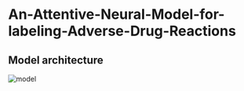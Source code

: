 # An-Attentive-Neural-Model-for-labeling-Adverse-Drug-Reactions

## Model architecture

![model](https://github.com/Deep1994/An-Attentive-Neural-Model-for-labeling-Adverse-Drug-Reactions/raw/master/img/model.png)